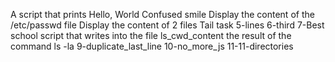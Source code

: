 A script that prints Hello, World
Confused smile
Display the content of the /etc/passwd file
Display the content of 2 files
Tail task
5-lines
6-third
7-Best school
script that writes into the file ls_cwd_content the result of the command ls -la
9-duplicate_last_line
10-no_more_js
11-11-directories
